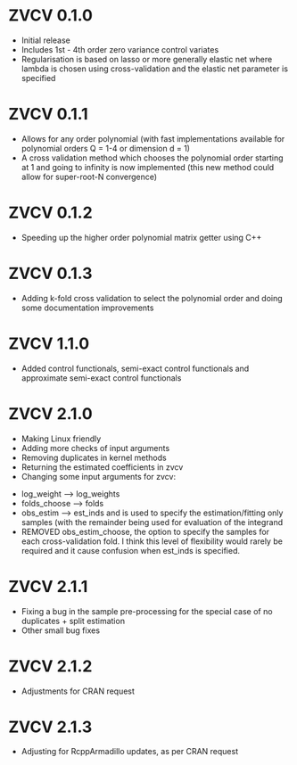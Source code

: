 # ZVCV 0.1.0

* Initial release
* Includes 1st - 4th order zero variance control variates
* Regularisation is based on lasso or more generally elastic net where lambda is chosen using cross-validation and the elastic net parameter is specified

# ZVCV 0.1.1

* Allows for any order polynomial (with fast implementations available for polynomial orders Q = 1-4 or dimension d = 1)
* A cross validation method which chooses the polynomial order starting at 1 and going to infinity is now implemented (this new method could allow for super-root-N convergence)

# ZVCV 0.1.2

* Speeding up the higher order polynomial matrix getter using C++

# ZVCV 0.1.3

* Adding k-fold cross validation to select the polynomial order and doing some documentation improvements

# ZVCV 1.1.0

* Added control functionals, semi-exact control functionals and approximate semi-exact control functionals

# ZVCV 2.1.0

* Making Linux friendly
* Adding more checks of input arguments
* Removing duplicates in kernel methods
* Returning the estimated coefficients in zvcv
* Changing some input arguments for zvcv:
- log_weight --> log_weights
- folds_choose --> folds
- obs_estim --> est_inds and is used to specify the estimation/fitting only samples (with the remainder being used for evaluation of the integrand
- REMOVED obs_estim_choose, the option to specify the samples for each cross-validation fold. I think this level of flexibility would rarely be required and it cause confusion when est_inds is specified.

# ZVCV 2.1.1

* Fixing a bug in the sample pre-processing for the special case of no duplicates + split estimation
* Other small bug fixes

# ZVCV 2.1.2

* Adjustments for CRAN request

# ZVCV 2.1.3

* Adjusting for RcppArmadillo updates, as per CRAN request